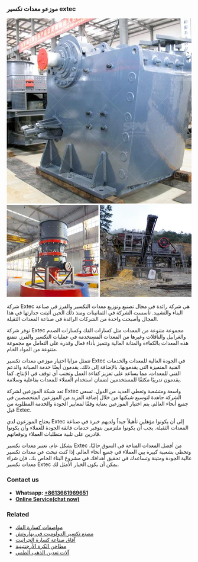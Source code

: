 <h3>موزعو معدات تكسير extec</h3><img src='1701854394.jpg' alt=''><p>شركة Extec هي شركة رائدة في مجال تصنيع وتوزيع معدات التكسير والفرز في صناعة البناء والتشييد. تأسست الشركة في الثمانينات ومنذ ذلك الحين أثبتت جدارتها في هذا المجال وأصبحت واحدة من الشركات الرائدة في صناعة المعدات الثقيلة.</p><p>توفر شركة Extec مجموعة متنوعة من المعدات مثل كسارات الفك وكسارات الصدم والغرابيل والناقلات وغيرها من المعدات المستخدمة في عمليات التكسير والفرز. تتمتع هذه المعدات بالكفاءة والمتانة العالية وتتميز بأداء فعال وقدرة على التعامل مع مجموعة متنوعة من المواد الخام.</p><p>تتمثل مزايا اختيار موزعي معدات تكسير Extec في الجودة العالية للمعدات والخدمات الفنية المتميزة التي يقدمونها. بالإضافة إلى ذلك، يقدمون أيضًا خدمة الصيانة والدعم الفني للمعدات، مما يساعد على تعزيز كفاءة العمل وتجنب أي توقف في الإنتاج. كما يقدمون تدريبًا مكثفًا للمستخدمين لضمان استخدام العملاء للمعدات بفاعلية وسلامة.</p><p>تعد شبكة الموزعين لشركة Extec واسعة ومتشعبة وتغطي العديد من الدول. تسعى الشركة جاهدة لتوسيع شبكتها من خلال إضافة المزيد من الموزعين المتخصصين في جميع أنحاء العالم. يتم اختيار الموزعين بعناية وفقًا لمعايير الجودة والخدمة المطلوبة من قبل Extec.</p><p>يحتاج الموزعون لدي Extec إلى أن يكونوا مؤهلين تأهيلاً جيداً ولديهم خبرة في صناعة المعدات الثقيلة. يجب أن يكونوا ملتزمين بتوفير خدمات فائقة الجودة للعملاء وأن يكونوا قادرين على تلبية متطلبات العملاء وتوقعاتهم.</p><p>بشكل عام، تعتبر معدات تكسير Extec من أفضل المعدات المتاحة في السوق حاليًا، وتحظى بشعبية كبيرة بين العملاء في جميع أنحاء العالم. إذا كنت تبحث عن معدات تكسير عالية الجودة ومتينة وتساعدك في تحقيق أهدافك في مشروع البناء الخاص بك، فإن شراء معدات تكسير Extec يمكن أن يكون الخيار الأمثل لك.</p><h3>Contact us</h3><ul><li><strong>Whatsapp:&nbsp;<a href="https://wa.me/8613661969651">+8613661969651</a></strong></li><li><a href="https://swt.shibang-china.com/?git&amp;zhl&amp;موزعو معدات تكسير extec"><strong>Online Service(chat now)</strong></a></li></ul><h3>Related</h3><ul><li><a href='مواصفات كسارة الفك.md'>مواصفات كسارة الفك</a></li><li><a href='مصنع تكسير الدولوميت في بهاروتش.md'>مصنع تكسير الدولوميت في بهاروتش</a></li><li><a href='آفاق صناعة كسارة الجرانيت.md'>آفاق صناعة كسارة الجرانيت</a></li><li><a href='مطاحن الكرة الأرجنتينية.md'>مطاحن الكرة الأرجنتينية</a></li><li><a href='آلات تعدين الذهب الطمي.md'>آلات تعدين الذهب الطمي</a></li></ul>